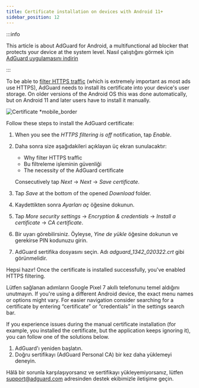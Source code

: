 ```yaml
---
title: Certificate installation on devices with Android 11+
sidebar_position: 12
---
```


:::info

This article is about AdGuard for Android, a multifunctional ad blocker that protects your device at the system level. Nasıl çalıştığını görmek için [AdGuard uygulamasını indirin](https://agrd.io/download-kb-adblock)

:::

To be able to [filter HTTPS traffic](/general/https-filtering/what-is-https-filtering.md) (which is extremely important as most ads use HTTPS), AdGuard needs to install its certificate into your device's user storage. On older versions of the Android OS this was done automatically, but on Android 11 and later users have to install it manually.

![Certificate *mobile_border](https://cdn.adtidy.org/content/kb/ad_blocker/android/solving_problems/manual-certificate/g.gif)

Follow these steps to install the AdGuard certificate:

1. When you see the *HTTPS filtering is off* notification, tap *Enable*.

1. Daha sonra size aşağıdakileri açıklayan üç ekran sunulacaktır:
    - Why filter HTTPS traffic
    - Bu filtreleme işleminin güvenliği
    - The necessity of the AdGuard certificate

    Consecutively tap *Next* → *Next* → *Save certificate*.

1. Tap *Save* at the bottom of the opened *Download* folder.

1. Kaydettikten sonra *Ayarları aç* öğesine dokunun.

1. Tap *More security settings* → *Encryption & credentials* → *Install a certificate* → *CA certificate*.

1. Bir uyarı görebilirsiniz. Öyleyse, *Yine de yükle* öğesine dokunun ve gerekirse PIN kodunuzu girin.

1. AdGuard sertifika dosyasını seçin. Adı *adguard_1342_020322.crt* gibi görünmelidir.

Hepsi hazır! Once the certificate is installed successfully, you've enabled HTTPS filtering.

Lütfen sağlanan adımların Google Pixel 7 akıllı telefonunu temel aldığını unutmayın. If you're using a different Android device, the exact menu names or options might vary. For easier navigation consider searching for a certificate by entering “certificate” or “credentials” in the settings search bar.

If you experience issues during the manual certificate installation (for example, you installed the certificate, but the application keeps ignoring it), you can follow one of the solutions below.

1. AdGuard'ı yeniden başlatın.
2. Doğru sertifikayı (AdGuard Personal CA) bir kez daha yüklemeyi deneyin.

Hâlâ bir sorunla karşılaşıyorsanız ve sertifikayı yükleyemiyorsanız, lütfen support@adguard.com adresinden destek ekibimizle iletişime geçin.
